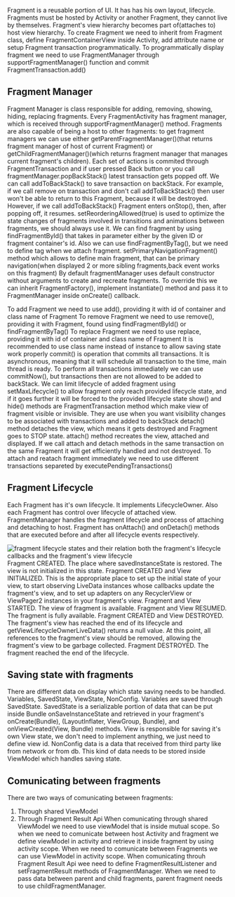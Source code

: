 Fragment is a reusable portion of UI. It has has his own layout, lifecycle. Fragments must be hosted by Activity or another Fragment, they cannot live by themselves. Fragment's view hierarchy becomes part of(attaches to) host view hierarchy. 
To create Fragment we need to inherit from Fragment class, define FragmentContainerView inside Activity, add attribute name or setup Fragment transaction programmatically. To programmatically display fragment we need to use FragmentManager through supportFragmentManager() function and commit FragmentTransaction.add()
## Fragment Manager
Fragment Manager is class responsible for adding, removing, showing, hiding, replacing fragments. Every FragmentActivity has fragment manager, which is received through supportFragmentManager() method. Fragments are also capable of being a host to other fragments: to get fragment managers we can use either getParentFragmentManager()(that returns fragment manager of host of current Fragment) or getChildFragmentManager()(which returns fragment manager that manages current fragment's children). 
Each set of actions is commited through FragmentTransaction and if user pressed Back button or you call fragmentManager.popBackStack() latest transaction gets popped off. We can call addToBackStack() to save transaction on backStack. For example, if we call remove on transaction and don't call addToBackStack() then user won't be able to return to this Fragment, because it will be destroyed. However, if we call addToBackStack() Fragment enters onStop(), then, after popping off, it resumes. 
setReorderingAllowed(true) is used to optimize the state changes of fragments involved in transitions and animations between fragments, we should always use it. We can find fragment by using findFragmentById() that takes in parameter either by the given ID or fragment container's id. Also we can use findFragmentByTag(), but we need to define tag when we attach fragment.
setPrimaryNavigationFragment() method which allows to define main fragment, that can be primary navigation(when displayed 2 or more sibling fragments,back event works on this fragment)
By default fragmentManager uses default constructor without arguments to create and recreate fragments. To override this we can inherit FragmentFactory(), implement instantiate() method and pass it to FragmentManager inside onCreate() callback.

To add Fragment we need to use add(), providing it with id of container and class name of Fragment
To remove Fragment we need to use remove(), providing it with Fragment, found using findFragmentById() or findFragmentByTag()
To replace Fragment we need to use replace, providing it with id of container and class name of Fragment
It is recommended to use class name instead of instance to allow saving state work properly
commit() is operation that  commits all transactions. It is asynchronous, meaning that it will schedule all transaction to the time, main thread is ready. To perform all transactions immediately we can use commitNow(), but transactions then are not allowed to be added to backStack.
We can limit lifecycle of added fragment using setMaxLifecycle() to allow fragment only reach provided lifecycle state, and if it goes further it will be forced to the provided lifecycle state
show() and hide() methods are FragmentTransaction method which make view of fragment visible or invisible. They are use when you want visibility changes to be associated with transactions and added to backStack
detach() method detaches the view, which means it gets destroyed and Fragment goes to STOP state. attach() method recreates the view, attached and displayed. If we call attach and detach methods in the same transaction on the same Fragment it will get efficiently handled and not destroyed. To attach and reatach fragment immediately we need to use different transactions separeted by executePendingTransactions()

## Fragment Lifecycle
Each Fragment has it's own lifecycle. It implements LifecycleOwner. Also each Fragment has control over lifecycle of attached view. FragmentManager handles the fragment lifecycle and process of attaching and detaching to host. Fragment has onAttach() and onDetach() methods that are executed before and after all lifecycle events respectively.

![fragment lifecycle states and their relation both the fragment's
lifecycle callbacks and the fragment's view lifecycle](https://developer.android.com/images/guide/fragments/fragment-view-lifecycle.png)
Fragment CREATED. The place where savedInstanceState is restored. The view is not initialized in this state.
Fragment CREATED and View INITIALIZED. This is the appropriate place to set up the initial state of your view, to start observing LiveData instances whose callbacks update the fragment's view, and to set up adapters on any RecyclerView or ViewPager2 instances in your fragment's view.
Fragment and View STARTED. The view of fragment is available.
Fragment and View RESUMED. The fragment is fully available.
Fragment CREATED and View DESTROYED. The fragment's view has reached the end of its lifecycle and getViewLifecycleOwnerLiveData() returns a null value. At this point, all references to the fragment's view should be removed, allowing the fragment's view to be garbage collected.
Fragment DESTROYED. The fragment reached the end of the lifecycle.
## Saving state with fragments
There are different data on display which state saving needs to be handled.
Variables, SavedState, ViewState, NonConfig.
Variables are saved through SavedState. SavedState is a serializable portion of data that can be put inside Bundle onSaveInstanceState and retrieved  in your fragment's onCreate(Bundle), (LayoutInflater, ViewGroup, Bundle), and onViewCreated(View, Bundle) methods.
View is responsible for saving it's own View state, we don't need to implement anything, we just need to define view id.
NonConfig data is a data that received from third party like from network or from db. This kind of data needs to be stored inside ViewModel which handles saving state.

## Comunicating between fragments
There are two ways of comunicating between fragments: 
1. Through shared ViewModel
2. Through Fragment Result Api
When comunicating through shared ViewModel we need to use viewModel that is inside mutual scope. So when we need to comunicate between host Activity and fragment we define viewModel in activity and retrieve it inside fragment by using activity scope. When we need to comunicate between Fragments we can use ViewModel in activity scope. 
When comunicating throuh Fragment Result Api wee need to define FragmentResultListener and setFragmentResult methods of FragmentManager. When we need to pass data between parent and child fragments, parent fragment needs to use childFragmentManager.